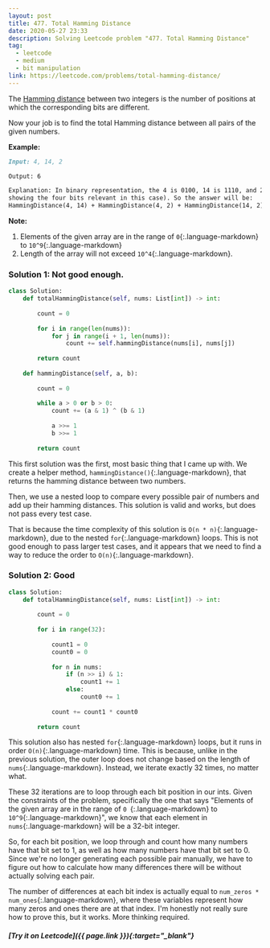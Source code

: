 ```yaml
---
layout: post
title: 477. Total Hamming Distance
date: 2020-05-27 23:33
description: Solving Leetcode problem "477. Total Hamming Distance"
tag:
  - leetcode
  - medium
  - bit manipulation
link: https://leetcode.com/problems/total-hamming-distance/
---
```




The [Hamming distance](https://en.wikipedia.org/wiki/Hamming_distance) between two integers is the number of positions at which the corresponding bits are different.

Now your job is to find the total Hamming distance between all pairs of the given numbers.

**Example:**

```markdown
Input: 4, 14, 2

Output: 6

Explanation: In binary representation, the 4 is 0100, 14 is 1110, and 2 is 0010 (just
showing the four bits relevant in this case). So the answer will be:
HammingDistance(4, 14) + HammingDistance(4, 2) + HammingDistance(14, 2) = 2 + 2 + 2 = 6.
```



**Note:**

1. Elements of the given array are in the range of `0`{:.language-markdown} to `10^9`{:.language-markdown}
2. Length of the array will not exceed `10^4`{:.language-markdown}. 

### Solution 1: Not good enough.

```python
class Solution:
    def totalHammingDistance(self, nums: List[int]) -> int:
        
        count = 0
        
        for i in range(len(nums)):
            for j in range(i + 1, len(nums)):
                count += self.hammingDistance(nums[i], nums[j])
                
        return count
        
    def hammingDistance(self, a, b):
        
        count = 0
        
        while a > 0 or b > 0:
            count += (a & 1) ^ (b & 1)
            
            a >>= 1
            b >>= 1
            
        return count
```

This first solution was the first, most basic thing that I came up with. We create a helper method, `hammingDistance()`{:.language-markdown}, that returns the hamming distance between two numbers.

Then, we use a nested loop to compare every possible pair of numbers and add up their hamming distances. This solution is valid and works, but does not pass every test case. 

That is because the time complexity of this solution is `O(n * n)`{:.language-markdown}, due to the nested `for`{:.language-markdown} loops. This is not good enough to pass larger test cases, and it appears that we need to find a way to reduce the order to `O(n)`{:.language-markdown}. 



### Solution 2: Good

```python
class Solution:
    def totalHammingDistance(self, nums: List[int]) -> int:
        
        count = 0
        
        for i in range(32):
            
            count1 = 0
            count0 = 0
            
            for n in nums:
                if (n >> i) & 1:
                    count1 += 1
                else:
                    count0 += 1
                    
            count += count1 * count0
            
        return count
```

This solution also has nested `for`{:.language-markdown} loops, but it runs in order `O(n)`{:.language-markdown} time. This is because, unlike in the previous solution, the outer loop does not change based on the length of `nums`{:.language-markdown}. Instead, we iterate exactly 32 times, no matter what.

These 32 iterations are to loop through each bit position in our ints. Given the constraints of the problem, specifically the one that says "Elements of the given array are in the range of `0 `{:.language-markdown} to `10^9`{:.language-markdown}", we know that each element in `nums`{:.language-markdown} will be a 32-bit integer. 

So, for each bit position, we loop through and count how many numbers have that bit set to 1, as well as how many numbers have that bit set to 0. Since we're no longer generating each possible pair manually, we have to figure out how to calculate how many differences there will be without actually solving each pair.

The number of differences at each bit index is actually equal to `num_zeros * num_ones`{:.language-markdown}, where these variables represent how many zeros and ones there are at that index. I'm honestly not really sure how to prove this, but it works. More thinking required.



##### [Try it on Leetcode]({{ page.link }}){:target="_blank"}

